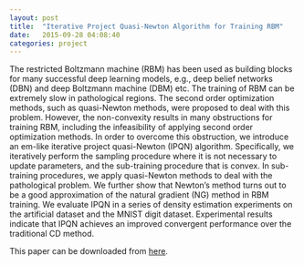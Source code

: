 ```yaml
---
layout: post
title:  "Iterative Project Quasi-Newton Algorithm for Training RBM"
date:   2015-09-28 04:08:40
categories: project
---
```


The restricted Boltzmann machine (RBM) has been used as building blocks for many successful deep learning models, e.g., deep belief networks (DBN) and deep Boltzmann machine (DBM) etc. The training of RBM can be extremely slow in pathological regions. The second order optimization methods, such as quasi-Newton methods, were proposed to deal with this problem. However, the non-convexity results in many obstructions for training RBM, including the infeasibility of applying second order optimization methods. In order to overcome this obstruction, we introduce an em-like iterative project quasi-Newton (IPQN) algorithm. Specifically, we iteratively perform the sampling procedure where it is not necessary to update parameters, and the sub-training procedure that is convex. In sub-training procedures, we apply quasi-Newton methods to deal with the pathological problem. We further show that Newton’s method turns out to be a good approximation of the natural gradient (NG) method in RBM training. We evaluate IPQN in a series of density estimation experiments on the artificial dataset and the MNIST digit dataset. Experimental results indicate that IPQN achieves an improved convergent performance over the traditional CD method.

This paper can be downloaded from <a href="../../../../code/ipqn.pdf" target="_blank">here</a>.
